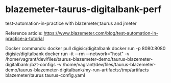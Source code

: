 # blazemeter-taurus-digitalbank-perf
test-automation-in-practice with blazemeter,taurus and jmeter
 
Reference article: https://www.blazemeter.com/blog/test-automation-in-practice-a-tutorial

Docker commands:
docker pull digisic/digitalbank
docker run -p 8080:8080 digisic/digitalbank
docker run -it --rm --network="host" -v /home/vagrant/dev/files/taurus-blazemeter-demo/taurus-blazemeter-digitalbank:/bzt-configs -v /home/vagrant/dev/files/taurus-blazemeter-demo/taurus-blazemeter-digitalbank/my-run-artifacts:/tmp/artifacts blazemeter/taurus taurus-config.yaml
